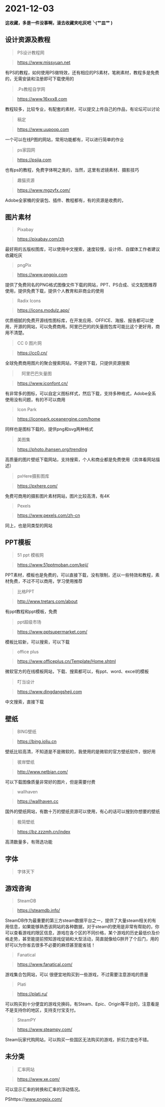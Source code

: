 # 2021-12-03

**这收藏，多是一件没事啊，滚去收藏夹吃灰吧╰(艹皿艹 )**

## 设计资源及教程

> PS设计教程网

> https://www.missyuan.net

有PS的教程，如何使用PS做特效，还有相应的PS素材，笔刷素材，教程多是免费的，无需安装和注册即可下载使用的

> .Ps教程自学网

> https://www.16xxx8.com

教程较多，比较专业，有配套的素材，可以提交上传自己的作品，有论坛可以讨论

> 稿定

> https://www.uupoop.com

一个可以在线P图的网站，常用功能都有，可以进行简单的作业

> ps家园网

> https://psjia.com

也有ps的教程，免费字体啊之类的，当然，这里有滤镜素材、摄影技巧

> 趣猫资源

> https://www.mgzyfx.com/

Adobe全家桶的安装包、插件、教程都有，有的资源是收费的，

## 图片素材

> Pixabay

> https://pixabay.com/zh

最好用的五版权图库，可以使用中文搜索，速度较慢，设计师、自媒体工作者建议收藏吃灰

> pngPix

> https://www.pngpix.com

提供了免费同名的PNG格式图像文件下载的网站，PPT、PS合成、论文配图推荐使用，提供免费下载，提供个人教育和非商业的使用

> Radix Icons

> https://icons.modulz.app/

优质细腻的免费开源线性图标库，在开发应用、OFFICE、海报、报告都可以使用，开源的网站，可以免费商用。阿里巴巴的的矢量图包库可能比这个更好用，商用不清楚。

> CC 0 图片网

> https://cc0.cn/

全球免费商用图片的聚合搜索网站，不提供下载，只提供资源搜索

>　阿里巴巴矢量图

> https://www.iconfont.cn/

有非常多的图标，可以自定义图标样式，然后下载，支持多种格式，Adobe全系使用没有问题，有的不可以商用

> Icon Park

> https://iconpark.oceanengine.com/home

同样也是图标下载的，提供png和svg两种格式

> 美图集

> https://photo.ihansen.org/trending

高质量的图片壁纸下载网站，支持搜索，个人和商业都是免费使用（具体看网站描述）

> pxHere摄影图库

> https://pxhere.com/

免费可商用的摄影图片素材网站，图片比较高清，有4K

> Pexels

> https://www.pexels.com/zh-cn

同上，也是同类型的网站

## PPT模板

> 51 ppt 模板网

> https://www.51pptmoban.com/keji/

PPT素材，模板也是免费的，可以直接下载，没有限制，还以一些特效和教程，素材免费，不过不可以商用，学习使用推荐

> 比格PPT

> http://www.tretars.com/about

有ppt教程和ppt模板，免费

> ppt超级市场

> https://www.pptsupermarket.com/

模板比较新，可以搜索，可以下载

> office plus

> https://www.officeplus.cn/Template/Home.shtml

微软官方的在线模板网站，下载、搜索都可以，有ppt、word、excel的模板

> 叮当设计

> https://www.dingdangsheji.com

中文搜索，直接下载

## 壁纸

> BING壁纸

> https://bing.ioliu.cn

壁纸比较高清，不知道是不是微软的，我使用的是微软的官方壁纸软件，很好用

> 彼岸壁纸

> http://www.netbian.com/

可以下载图像质量非常好的图片，但是需要付费

> wallhaven

> https://wallhaven.cc

国外的壁纸网站，有数十万的壁纸资源可以使用，有心的话可以搜到你想要的壁纸

> 极简壁纸

> https://bz.zzzmh.cn/index

高清数量多，有筛选功能

## 字体

> 字体天下

> 



## 游戏咨询

> SteamDB

> https://steamdb.info/

SteamDB作为最重要的第三方steam数据平台之一，提供了大量steam相关的有用信息，如果能够熟悉该网站的各种数据，对于steam的使用是非常有帮助的，你可以查看游戏的限区信息，游戏在各个区的不同价格，某个游戏的历史最低价及价格走势，甚至能提前预知游戏促销和大型活动，简直就像给G胖开了个后门，用的好可以为你省去很多不必要的麻烦甚至能省钱！

> Fanatical

> https://www.fanatical.com/

游戏集合包网站，可以 很便宜地购买到一些游戏，不过需要注意游戏的质量

> Plati

> https://plati.ru/

可以购买到十分便宜的游戏兑换码，有Steam、Epic、Origin等平台的，注意看是不是支持你的地区，支持支付宝支付。

> SteamPY

> https://www.steampy.com/

Steam玩家代购网站，可以购买一些国区无法购买的游戏，折扣力度也不错。

## 未分类

> 汇率网站

> https://www.xe.com/

可以显示汇率的转换和汇率的浮动情况。    

PShttps://www.pngpix.com/


